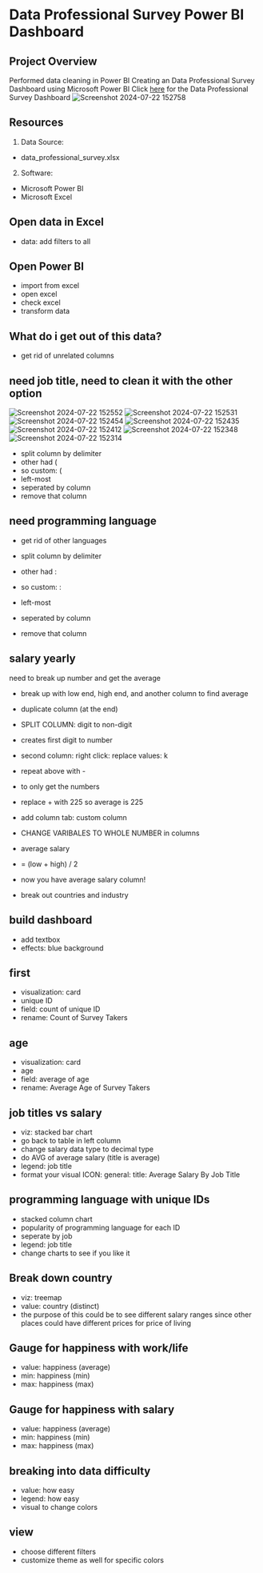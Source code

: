 # Data Professional Survey Power BI Dashboard

## Project Overview
Performed data cleaning in Power BI
Creating an Data Professional Survey Dashboard using Microsoft Power BI
Click [here](https://github.com/user-attachments/files/16340274/Data.Professional.Survey.Dashboard.pdf) for the Data Professional Survey Dashboard
![Screenshot 2024-07-22 152758](https://github.com/user-attachments/assets/6bd6abe4-8f72-4e3d-9b64-e8dcb7fdffc8)

## Resources
1. Data Source:
- data_professional_survey.xlsx

2. Software:
- Microsoft Power BI
- Microsoft Excel

## Open data in Excel
- data: add filters to all

## Open Power BI 
- import from excel
- open excel
- check excel
- transform data

## What do i get out of this data?
- get rid of unrelated columns

## need job title, need to clean it with the other option
![Screenshot 2024-07-22 152552](https://github.com/user-attachments/assets/08233b2b-fef4-401a-8a46-d8881d7e405a)
![Screenshot 2024-07-22 152531](https://github.com/user-attachments/assets/54874ebf-5a2c-4cc7-bd94-1a6b7cc27dbd)
![Screenshot 2024-07-22 152454](https://github.com/user-attachments/assets/83cf0367-51c1-47fa-a505-cb3ed5ce80e2)
![Screenshot 2024-07-22 152435](https://github.com/user-attachments/assets/2655833c-2669-4277-8401-ae908dcfa8cf)
![Screenshot 2024-07-22 152412](https://github.com/user-attachments/assets/22c7a5ad-a49b-4afa-8322-8e149da9005b)
![Screenshot 2024-07-22 152348](https://github.com/user-attachments/assets/f8ca4141-d3d1-4998-a42d-8f5c5b943dbd)
![Screenshot 2024-07-22 152314](https://github.com/user-attachments/assets/2d8382b2-1958-4d68-a02a-efb3e6cc95ed)


- split column by delimiter
- other had (
- so custom: (
- left-most
- seperated by column
- remove that column

## need programming language
- get rid of other languages

- split column by delimiter
- other had :
- so custom: :
- left-most
- seperated by column
- remove that column

## salary yearly
need to break up number and get the average
- break up with low end, high end, and another column to find average

- duplicate column (at the end)
- SPLIT COLUMN: digit to non-digit
- creates first digit to number
- second column: right click: replace values: k
- repeat above with -
- to only get the numbers
- replace + with 225 so average is 225

- add column tab: custom column
- CHANGE VARIBALES TO WHOLE NUMBER in columns
- average salary
- = (low + high) / 2
- now you have average salary column!

- break out countries and industry


## build dashboard
- add textbox
- effects: blue background

## first
- visualization: card
- unique ID
- field: count of unique ID
- rename: Count of Survey Takers

## age
- visualization: card
- age
- field: average of age
- rename: Average Age of Survey Takers

## job titles vs salary
- viz: stacked bar chart
- go back to table in left column
- change salary data type to decimal type
- do AVG of average salary (title is average)
- legend: job title
- format your visual ICON: general: title: Average Salary By Job Title

## programming language with unique IDs
- stacked column chart
- popularity of programming language for each ID
- seperate by job
- legend: job title
- change charts to see if you like it

## Break down country
- viz: treemap
- value: country (distinct)
- the purpose of this could be to see different salary ranges since other places could have different prices for price of living

## Gauge for happiness with work/life
- value: happiness (average)
- min: happiness (min)
- max: happiness (max)

## Gauge for happiness with salary
- value: happiness (average)
- min: happiness (min)
- max: happiness (max)

## breaking into data difficulty
- value: how easy
- legend: how easy
- visual to change colors

## view
- choose different filters
- customize theme as well for specific colors


  
